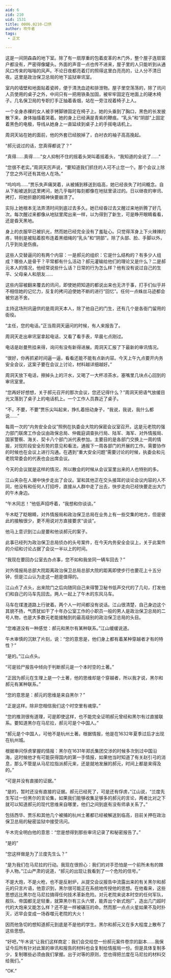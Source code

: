 ```yaml
---
aid: 6
zid: 210
uid: 1531
title: 0006.0210-口供
author: 吹牛者
tags: 
 - 正文

---
```




  这是一间阴森森的地下室。除了有一扇厚重的包着皮革的木门外，整个屋子连扇窗户都没有，严密得像罐头。外面的声音一点也传不进来，屋子里的人只能听到从通风口传来的嗡嗡的风声。不论日夜都亮着灯的照得这里白亮亮的，让人分不清日夜。这里是政治保卫总局的地下监狱审讯室。

  室内的墙壁和地面贴着瓷砖，便于清洗血迹和排泄物。屋子里空荡荡的，除了讯问人员使用的桌子之外，中间只有一把用铁条加固，被牢牢固定在地面上的硬木椅子。几名保卫局的专职打手正抽着香烟，站在一旁注视着椅子上人。

  一个全身赤裸的女人被手铐脚镣固定在椅子上。她的头垂到了胸口，黑色的长发披散下来，身体抽搐着哭着。她的身上已经满是青紫的鞭痕。“乳头”和“阴部”上固定着黑色的电极，导线从她身上一直延续到桌子上的手摇电话机上。

  周洞天站在她的面前，他的外套已经脱掉了，白衬衣的袖子高高挽起。

  “郝元说过的话，您真得都说了？”

  “真得……真得……”女人抑制不住的摇着头哭叫着摇着头，“我知道的全说了……”

  “您很不老实。”周洞天厉声说，“要知道我们抓住的人可不止您一个。那个会议上除了您之外可还有其他人在场。”

  “呜呜呜……”贾乐失声痛哭着，从被捕到移送到临高，她已经丧失了时间概念。自从下船被送到这里拷问，她几乎每时每刻都像在地狱里读过的。日以继夜的审讯、拷打，将她折磨的精神快要崩溃了。

  实际上她根本无法弄清时间到底过去多久。她已经昏过去又醒过来地折腾了好几次。每次醒过来都像从地狱里爬出来一样，以为得到了新生，可是睁开眼睛看看，还是昏天黑地。

  身上的衣服早已被扒光，然而她已经完全没有了羞耻心。只觉得浑身上下火辣辣的疼，特别是被贴着胶布连着黑细绳的“乳头”和“阴部”。除了头部、脸、手脚以外，几乎到处是伤痕。

  这些人交替逼问的有两个内容：一是郝元的组织：它是什么结构的？有多少人组成？哪些人是骨干？平常都有什么活动？郝元灌输给他们的理论又是什么？二是郝元本人的情况，他经常说些什么话？日常的行为怎么样？他有没有说过自己的生平、父母亲人和朋友……

  这些内容被翻来覆去的讯问，即使她把知道的都说出来也无济于事，打手们似乎并不相信她的记忆力，反复的拷问迫使她不断的进行“回忆”。任何一点蛛丝马迹都会被穷追不舍。

  主持这场刑讯逼供的是周洞天本人，除了他自己的门生，还有几个是各衙门留用的衙役。

  “主任，您的电话。”正当周洞天逼问的时候，有人来报告了。

  周洞天走出审讯室拿起电话，又看了看手表，早晨七点刚过。

  电话是赵曼熊挂来得，询问有没有新得进展。周洞天汇报了下最新的审讯情况。

  “很好，你再抓紧时间逼一逼，看看还能不能有点新内容。今天上午九点要开内务安全会议，这案子要在会议上讨论，材料越详细越好。”

  周洞天放下电话，擦掉头上的汗水，又喝了一大杯凉茶水，塞嘴里几块点心回到的审讯室里。

  “您再好好想想，关于郝元召开的那次会议，您还记得什么？”周洞天把语气放缓目光又落到了桌子上的电话机上。一个工作人员靠近了桌子。

  “不，不要，不要”贾乐尖叫起来，挣扎着扭动身子，“我说，我说，我什么都说……”

  每周一次的“内务安全会议”照例在执委会大院的保密会议室召开。这是元老院的强力部门联席工作会议由政保总局、仲裁庭调查执行局、陆军、海军、对外情报局、国家警察、海关、契卡八个部门派代表参加。主要目的是各部门交换上一周的情报，对现阶段安全形势的意见和看法，通报下一周各部门的开展的工作。需要协作的时候也在会议上进行沟通。在遇到“重大安全问题”需要讨论的时候，执委会和元老院常委会的代表也会出席会议。

  今天的会议就是这样的情况，所以散会的时候从会议室里出来的人也特别的多。

  江山夹杂在人潮中快步走出了会议。室和其他正在交头接耳的谈论会议内容的人不同，他没有和任何人打招呼，直接从人群中走了出去，快步走向已经快要走出大门的午木身边。

  “午木同志！”他低声招呼着，“我想和你谈谈。”

  午木眨了眨眼睛，对外情报局和政治保卫总局在业务上有一些交集的地方，但是彼此的接触很少，更不用说对方直接要求“谈谈”。

  他马上意识到江山是要和他谈郝元的案子。

  此事已经列为政治保卫总局侦办的头号案件，在今天内务安全会议上，关于此案件的介绍和讨论占据了会议一半以上的时间。

  “我现在要回办公室去办点事，您不如和我坐同一辆车回去？”

  对外情报局总部大院距离政治保卫总局总部大院的距离即使步行也要花上十五分钟，但是江山认为走这一趟是值得的。

  江山点了点头，出来院门之后向随同自己来得警卫秘书低声交代的了几句，打发他们和自己的马车先回去。两人一起上了午木的东风马车。

  马车在煤渣道路上行驶着。两个人一时间都没有说话。江山很清楚，自己身边这个其貌不扬，气质犹如干了十年办公室工作的小职员一般的男人是政治保卫总局的二号人物，也是大多数元老能接触到的最高级别的政治保卫总局的头目。

  “您难道没有一种感觉：郝元和黑尔有某种联系。”江山缓缓说道。

  午木审慎的沉默了片刻，说：“您的意思是，他们身上都有着某种穿越者才有的特性？”

  “是的。”江山点头。

  “可是验尸报告中倾向于判断郝元是一个本时空的土著。”

  “正因为郝元在生理上是一个土著，他的思维却是个穿越者，所以我才说，黑尔和郝元有某种联系。”

  “您的意思是：郝元的思维是来自黑尔？”

  “正是这样。除非您相信我们这个时空里有魂穿。”

  “您的推测很有道理，可是即使这样，也不能完全证明郝元曾经和黑尔有过直接联系。要知道黑尔在马尼拉，郝元可是个中国人。”

  “郝元是个中国人，可他不是杭州土著。根据情报，他是在1632年夏季过后才出现在杭州城。

  根据审问俘虏掌握的情报：黑尔在1631年郑氏集团交涉的时候多次到过中国沿海，这时候他才有可能获得国内的第一手情报，如果他当时知道了有关赵引弓的消息，那么不管是从马尼拉指派郝元来，还是就地发展的郝元，时间上都是来得及的。”

  “可是并没有直接的证据。”

  “是的，暂时还没有直接的证据。郝元已经死了，可是还有俘虏，”江山说，“兰度先生写过一份黑尔的言论集，如果我们能够收集足够多的郝元的言论，两者比对之下就可以知道郝元的现代思维来自哪里，他们之间到底有没有师承关系了。”

  包括西华、贾乐和其他几个被捕的杭州土著都已经被解送到临高，目前关押在政治保卫总局的秘密监狱中接受讯问。

  午木完全明白他的意思：“您是想得到那些审讯记录了和秘密报告了。”

  “是的”

  “您这样做是为了兰度先生么？”

  “是为我们在马尼拉的行动。我现在很担心：我们的对手恐怕是一个前所未有的棘手人物。”江山严肃的说道，“郝元的出现让我看到了一个危险的信号。”

  不是大炮，不是火枪，也不是反射炉，从提交会议报告中流露出来的有关黑尔和郝元的只言片语，他意识到，黑尔很可能正在系统地传授他的思想。在他看来，这些思想远比黑尔在马尼拉搞得任何技术革新危险。对元老院来说本时空的任何军队，舰队、帝国都无足轻重，就算黑尔有三头六臂，能弄出个新式炮厂，造出几门超时代的大炮来又能怎么样？还不是一样被碾压的命。然而那一点点火星如果不及时扑灭，迟早会变成一场吞噬元老院的大火！

  因而他急切的想知道郝元到底是不是他的学生。黑尔和郝元又在多大程度上散布了这些思想。

  “好吧，”午木说“让我们这样商定：我们会交给您一份郝元案件卷宗的副本……我保证今后所有针对此案的审讯和报告的材料也会复制给情报局一份。但是具体复制多少，复制哪些必须由我们掌握。出于对等的原则，您也得把兰度在马尼拉的材料交给我们。”

  “OK.”

  


